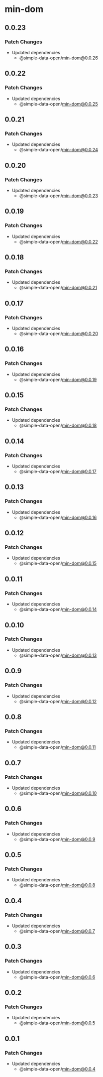 # min-dom

## 0.0.23

### Patch Changes

- Updated dependencies
  - @simple-data-open/min-dom@0.0.26

## 0.0.22

### Patch Changes

- Updated dependencies
  - @simple-data-open/min-dom@0.0.25

## 0.0.21

### Patch Changes

- Updated dependencies
  - @simple-data-open/min-dom@0.0.24

## 0.0.20

### Patch Changes

- Updated dependencies
  - @simple-data-open/min-dom@0.0.23

## 0.0.19

### Patch Changes

- Updated dependencies
  - @simple-data-open/min-dom@0.0.22

## 0.0.18

### Patch Changes

- Updated dependencies
  - @simple-data-open/min-dom@0.0.21

## 0.0.17

### Patch Changes

- Updated dependencies
  - @simple-data-open/min-dom@0.0.20

## 0.0.16

### Patch Changes

- Updated dependencies
  - @simple-data-open/min-dom@0.0.19

## 0.0.15

### Patch Changes

- Updated dependencies
  - @simple-data-open/min-dom@0.0.18

## 0.0.14

### Patch Changes

- Updated dependencies
  - @simple-data-open/min-dom@0.0.17

## 0.0.13

### Patch Changes

- Updated dependencies
  - @simple-data-open/min-dom@0.0.16

## 0.0.12

### Patch Changes

- Updated dependencies
  - @simple-data-open/min-dom@0.0.15

## 0.0.11

### Patch Changes

- Updated dependencies
  - @simple-data-open/min-dom@0.0.14

## 0.0.10

### Patch Changes

- Updated dependencies
  - @simple-data-open/min-dom@0.0.13

## 0.0.9

### Patch Changes

- Updated dependencies
  - @simple-data-open/min-dom@0.0.12

## 0.0.8

### Patch Changes

- Updated dependencies
  - @simple-data-open/min-dom@0.0.11

## 0.0.7

### Patch Changes

- Updated dependencies
  - @simple-data-open/min-dom@0.0.10

## 0.0.6

### Patch Changes

- Updated dependencies
  - @simple-data-open/min-dom@0.0.9

## 0.0.5

### Patch Changes

- Updated dependencies
  - @simple-data-open/min-dom@0.0.8

## 0.0.4

### Patch Changes

- Updated dependencies
  - @simple-data-open/min-dom@0.0.7

## 0.0.3

### Patch Changes

- Updated dependencies
  - @simple-data-open/min-dom@0.0.6

## 0.0.2

### Patch Changes

- Updated dependencies
  - @simple-data-open/min-dom@0.0.5

## 0.0.1

### Patch Changes

- Updated dependencies
  - @simple-data-open/min-dom@0.0.4
